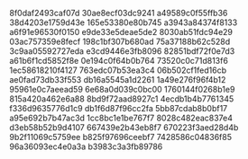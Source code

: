 8f0daf2493caf07d
30ae8ecf03dc9241
a49589c0f55ffb36
38d4203e1759d43e
165e53380e80b745
a3943a84374f8133
a6f91e96530f0150
e9de33e5deae5de2
8030ab51fdc94e29
03ac757359e8fecf
198c1bf307b680ad
75a37188b62c528d
3c9aa05592727eda
e3cd9446e3fb8096
82851bdf72f0e7d3
a61b6f1cd5852f8e
0e194c0f64b0b764
73520c0c71d813f6
1ec58618210f4127
763edc07b53ea3c4
06b502cf1fed16cb
ae0fad73db33f553
db16a5545a1d2261
1a49e276f96f4b12
95961e0c7aeead59
6e68a0d039c0bc00
1760144f0268b1e9
815a420a462e6a88
8bd9f72aad8927c1
4ecdb1b4b7761345
f336d9635776d1c9
db1f6d87f96cc2fa
5bb87cdab8b0bf17
a95e692b7b47ac3d
1cc8bc1e1be767f7
8028c482eac837e4
d3eb58b52b9d4107
667439e2b43eb8f7
670223f3aed28d4b
9b2f11069c5759ee
b825f97696ceebf7
7428586c04836f85
96a36093ec4e0a3a
b3983c3a3fb89786
